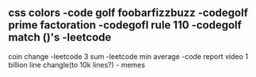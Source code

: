 css colors -code golf
foobarfizzbuzz -codegolf
prime factoration -codegofl
rule 110 -codegolf
match ()'s -leetcode
---
coin change -leetcode
3 sum -leetcode
min average -code report video
1 billion line changle(to 10k lines?) - memes
